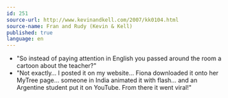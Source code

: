 ```yaml
---
id: 251
source-url: http://www.kevinandkell.com/2007/kk0104.html
source-name: Fran and Rudy (Kevin & Kell)
published: true
language: en
---
```

- "So instead of paying attention in English you passed around the room a cartoon about the teacher?"
- "Not exactly… I posted it on my website… Fiona downloaded it onto her MyTree page… someone in India animated it with flash… and an Argentine student put it on YouTube. From there it went viral!"

